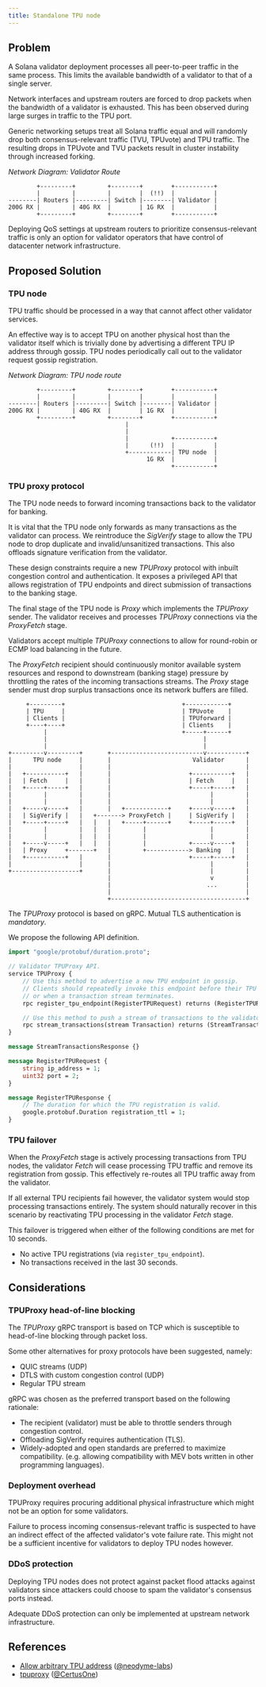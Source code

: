 ```yaml
---
title: Standalone TPU node
---
```


## Problem

A Solana validator deployment processes all peer-to-peer traffic in the same process.
This limits the available bandwidth of a validator to that of a single server.

Network interfaces and upstream routers are forced to drop packets when the bandwidth of a validator is exhausted.
This has been observed during large surges in traffic to the TPU port.

Generic networking setups treat all Solana traffic equal and will randomly drop
both consensus-relevant traffic (TVU, TPUvote) and TPU traffic.
The resulting drops in TPUvote and TVU packets result in cluster instability through increased forking.

*Network Diagram: Validator Route*

```
        +---------+         +--------+        +-----------+
        |         |         |        |  (!!)  |           |
--------| Routers |---------| Switch |--------| Validator |
200G RX |         | 40G RX  |        | 1G RX  |           |
        +---------+         +--------+        +-----------+
```

Deploying QoS settings at upstream routers to prioritize consensus-relevant traffic
is only an option for validator operators that have control of datacenter network infrastructure.

## Proposed Solution

### TPU node

TPU traffic should be processed in a way that cannot affect other validator services.

An effective way is to accept TPU on another physical host than the validator itself
which is trivially done by advertising a different TPU IP address through gossip.
TPU nodes periodically call out to the validator request gossip registration.

*Network Diagram: TPU node route*

```
        +---------+         +--------+        +-----------+
        |         |         |        |        |           |
--------| Routers |---------| Switch |--------| Validator |
200G RX |         | 40G RX  |        | 1G RX  |           |
        +---------+         +--------+        +-----------+
                                 |
                                 |
                                 |            +-----------+
                                 |      (!!)  |           |
                                 +------------| TPU node  |
                                       1G RX  |           |
                                              +-----------+
```

### TPU proxy protocol

The TPU node needs to forward incoming transactions back to the validator for banking.

It is vital that the TPU node only forwards as many transactions as the validator can process.
We reintroduce the _SigVerify_ stage to allow the TPU node to drop duplicate and invalid/unsanitized transactions.
This also offloads signature verification from the validator.

These design constraints require a new _TPUProxy_ protocol with inbuilt congestion control and authentication.
It exposes a privileged API that allows registration of TPU endpoints and direct submission of transactions to the banking stage.

The final stage of the TPU node is _Proxy_ which implements the _TPUProxy_ sender.
The validator receives and processes _TPUProxy_ connections via the _ProxyFetch_ stage.

Validators accept multiple _TPUProxy_ connections to allow for round-robin or ECMP load balancing in the future.

The _ProxyFetch_ recipient should continuously monitor available system resources
and respond to downstream (banking stage) pressure by throttling the rates of the incoming transactions streams.
The _Proxy_ stage sender must drop surplus transactions once its network buffers are filled.

```
     +---------+                                 +------------+
     | TPU     |                                 | TPUvote    |
     | Clients |                                 | TPUforward |
     +----+----+                                 | Clients    |
          |                                      +-----+------+
          |                                            |
          |                                            |
+---------v---------+       +--------------------------v-----------+
|      TPU node     |       |                       Validator      |
|                   |       |                                      |
|   +-----------+   |       |                      +-----------+   |
|   | Fetch     |   |       |                      | Fetch     |   |
|   +-----+-----+   |       |                      +-----+-----+   |
|         |         |       |                            |         |
|         |         |       |                            |         |
|   +-----v-----+   |       |   +------------+     +-----v-----+   |
|   | SigVerify |   |   +-------> ProxyFetch |     | SigVerify |   |
|   +-----+-----+   |   |   |   +-----+------+     +-----+-----+   |
|         |         |   |   |         |                  |         |
|         |         |   |   |         |                  |         |
|   +-----v-----+   |   |   |         |            +-----v-----+   |
|   | Proxy     +-------+   |         +------------> Banking   |   |
|   +-----------+   |       |                      +-----+-----+   |
|                   |       |                            |         |
+-------------------+       |                            |         |
                            |                            v         |
                            |                           ...        |
                            |                                      |
                            +--------------------------------------+
```

The _TPUProxy_ protocol is based on gRPC. Mutual TLS authentication is _mandatory_.

We propose the following API definition.

```proto
import "google/protobuf/duration.proto";

// Validator TPUProxy API.
service TPUProxy {
    // Use this method to advertise a new TPU endpoint in gossip.
    // Clients should repeatedly invoke this endpoint before their TPU registration expires
    // or when a transaction stream terminates.
    rpc register_tpu_endpoint(RegisterTPURequest) returns (RegisterTPUResponse);

    // Use this method to push a stream of transactions to the validator.
    rpc stream_transactions(stream Transaction) returns (StreamTransactionsResponse);
}

message StreamTransactionsResponse {}

message RegisterTPURequest {
    string ip_address = 1;
    uint32 port = 2;
}

message RegisterTPUResponse {
    // The duration for which the TPU registration is valid.
    google.protobuf.Duration registration_ttl = 1;
}
```

### TPU failover

When the _ProxyFetch_ stage is actively processing transactions from TPU nodes,
the validator _Fetch_ will cease processing TPU traffic and remove its registration from gossip.
This effectively re-routes all TPU traffic away from the validator.

If all external TPU recipients fail however, the validator system would stop processing transactions entirely.
The system should naturally recover in this scenario by reactivating TPU processing in the validator _Fetch_ stage.

This failover is triggered when either of the following conditions are met for 10 seconds.
- No active TPU registrations (via `register_tpu_endpoint`).
- No transactions received in the last 30 seconds.

## Considerations

### TPUProxy head-of-line blocking

The _TPUProxy_ gRPC transport is based on TCP which is susceptible to head-of-line blocking through packet loss.

Some other alternatives for proxy protocols have been suggested, namely:
- QUIC streams (UDP)
- DTLS with custom congestion control (UDP)
- Regular TPU stream

gRPC was chosen as the preferred transport based on the following rationale:
- The recipient (validator) must be able to throttle senders through congestion control.
- Offloading SigVerify requires authentication (TLS).
- Widely-adopted and open standards are preferred to maximize compatibility.
  (e.g. allowing compatibility with MEV bots written in other programming languages).

### Deployment overhead

TPUProxy requires procuring additional physical infrastructure which might not be an option for some validators.

Failure to process incoming consensus-relevant traffic is suspected
to have an indirect effect of the affected validator's vote failure rate.
This might not be a sufficient incentive for validators to deploy TPU nodes however.

### DDoS protection

Deploying TPU nodes does not protect against packet flood attacks against validators since
attackers could choose to spam the validator's consensus ports instead.

Adequate DDoS protection can only be implemented at upstream network infrastructure.

## References

- [Allow arbitrary TPU address](https://github.com/solana-labs/solana/pull/22677) ([@neodyme-labs](https://github.com/neodyme-labs))
- [tpuproxy](https://github.com/certusone/tpuproxy) ([@CertusOne](https://github.com/certusone/tpuproxy))

